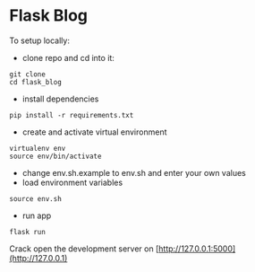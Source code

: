 # Flask Blog

To setup locally:
- clone repo and cd into it:
```
git clone 
cd flask_blog
```
- install dependencies
```
pip install -r requirements.txt
```
- create and activate virtual environment
```
virtualenv env
source env/bin/activate
```
- change env.sh.example to env.sh and enter your own values
- load environment variables
```
source env.sh
```
- run app
```
flask run
```

Crack open the development server on [http://127.0.0.1:5000](http://127.0.0.1)